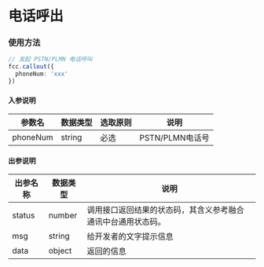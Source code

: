# 电话呼出
<!-- ### 电话呼出示例

:::preview
demo-preview=../../../components/interface/phone/callout.vue
::: -->

### 使用方法
```typescript
// 发起 PSTN/PLMN 电话呼叫
fcc.callout({
  phoneNum: 'xxx'
})
```
<!-- **入参说明** -->
#### 入参说明

| **参数名** | **数据类型** | **选取原则** |**说明** |
| ---------- | ------------ | ------------ | ------------------ |
| phoneNum      | string       | 必选         | PSTN/PLMN电话号 |

#### 出参说明

| **出参名称** | **数据类型** | **说明**                         |
| -------- | -------- | ------------------------------ |
| status   | number   | 调用接口返回结果的状态码，其含义参考融合通讯中台通用状态码。 |
| msg      | string   | 给开发者的文字提示信息                    |
| data     | object   | 返回的信息                          |

<!-- 代码 -->

<!-- ::: code-group

```sh [pnpm]
#查询pnpm版本
pnpm -v
```

```sh [yarn]
#查询yarn版本
yarn -v
```

::: -->
